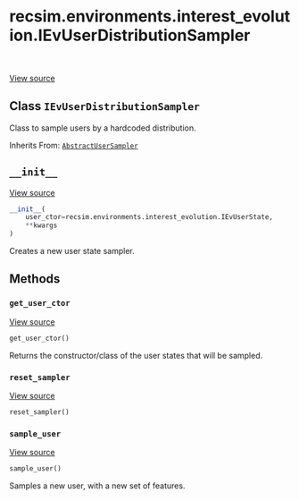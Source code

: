 <div itemscope itemtype="http://developers.google.com/ReferenceObject">
<meta itemprop="name" content="recsim.environments.interest_evolution.IEvUserDistributionSampler" />
<meta itemprop="path" content="Stable" />
<meta itemprop="property" content="__init__"/>
<meta itemprop="property" content="get_user_ctor"/>
<meta itemprop="property" content="reset_sampler"/>
<meta itemprop="property" content="sample_user"/>
</div>

# recsim.environments.interest_evolution.IEvUserDistributionSampler

<table class="tfo-notebook-buttons tfo-api" align="left">
</table>

<a target="_blank" href="https://github.com/google-research/recsim/recsim/environments/interest_evolution.py">View
source</a>

## Class `IEvUserDistributionSampler`

Class to sample users by a hardcoded distribution.

Inherits From:
[`AbstractUserSampler`](../../../recsim/user/AbstractUserSampler.md)

<!-- Placeholder for "Used in" -->

<h2 id="__init__"><code>__init__</code></h2>

<a target="_blank" href="https://github.com/google-research/recsim/recsim/environments/interest_evolution.py">View
source</a>

```python
__init__(
    user_ctor=recsim.environments.interest_evolution.IEvUserState,
    **kwargs
)
```

Creates a new user state sampler.

## Methods

<h3 id="get_user_ctor"><code>get_user_ctor</code></h3>

<a target="_blank" href="https://github.com/google-research/recsim/recsim/user.py">View
source</a>

```python
get_user_ctor()
```

Returns the constructor/class of the user states that will be sampled.

<h3 id="reset_sampler"><code>reset_sampler</code></h3>

<a target="_blank" href="https://github.com/google-research/recsim/recsim/user.py">View
source</a>

```python
reset_sampler()
```

<h3 id="sample_user"><code>sample_user</code></h3>

<a target="_blank" href="https://github.com/google-research/recsim/recsim/environments/interest_evolution.py">View
source</a>

```python
sample_user()
```

Samples a new user, with a new set of features.
